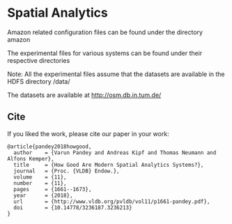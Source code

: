 # Spatial Analytics
Amazon related configuration files can be found under the directory amazon

The experimental files for various systems can be found under their respective directories

Note: All the experimental files assume that the datasets are available in the HDFS directory /data/

The datasets are available at http://osm.db.in.tum.de/

## Cite

If you liked the work, please cite our paper in your work:

```
@article{pandey2018howgood,
  author    = {Varun Pandey and Andreas Kipf and Thomas Neumann and Alfons Kemper},
  title     = {How Good Are Modern Spatial Analytics Systems?},
  journal   = {Proc. {VLDB} Endow.},
  volume    = {11},
  number    = {11},
  pages     = {1661--1673},
  year      = {2018},
  url       = {http://www.vldb.org/pvldb/vol11/p1661-pandey.pdf},
  doi       = {10.14778/3236187.3236213}
}
```
